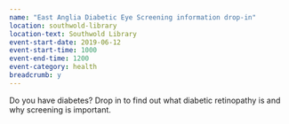 ```yaml
---
name: "East Anglia Diabetic Eye Screening information drop-in"
location: southwold-library
location-text: Southwold Library
event-start-date: 2019-06-12
event-start-time: 1000
event-end-time: 1200
event-category: health
breadcrumb: y
---
```


Do you have diabetes? Drop in to find out what diabetic retinopathy is and why screening is important.

